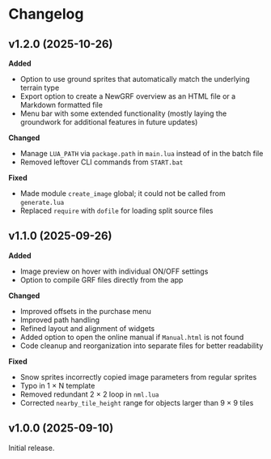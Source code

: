 # Changelog

## v1.2.0 (2025-10-26)

**Added**
- Option to use ground sprites that automatically match the underlying terrain type
- Export option to create a NewGRF overview as an HTML file or a Markdown formatted file
- Menu bar with some extended functionality (mostly laying the groundwork for additional features in future updates)

**Changed**
- Manage `LUA_PATH` via `package.path` in `main.lua` instead of in the batch file
- Removed leftover CLI commands from `START.bat`

**Fixed**
- Made module `create_image` global; it could not be called from `generate.lua`
- Replaced `require` with `dofile` for loading split source files


## v1.1.0 (2025-09-26)

**Added**
- Image preview on hover with individual ON/OFF settings  
- Option to compile GRF files directly from the app  

**Changed**
- Improved offsets in the purchase menu  
- Improved path handling  
- Refined layout and alignment of widgets  
- Added option to open the online manual if `Manual.html` is not found  
- Code cleanup and reorganization into separate files for better readability  

**Fixed**
- Snow sprites incorrectly copied image parameters from regular sprites  
- Typo in 1 × N template  
- Removed redundant 2 × 2 loop in `nml.lua`  
- Corrected `nearby_tile_height` range for objects larger than 9 × 9 tiles  

## v1.0.0 (2025-09-10)

Initial release.